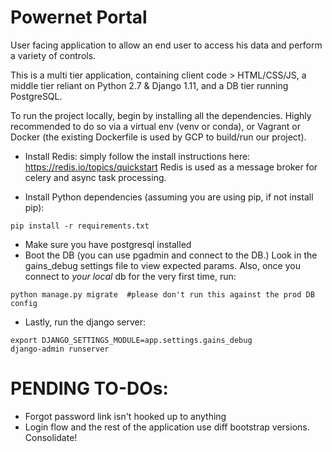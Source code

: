 # Powernet Portal

User facing application to allow an end user to access his data and perform a variety of controls.

This is a multi tier application, containing client code > HTML/CSS/JS, a middle tier reliant on Python 2.7 & Django 1.11, and a DB tier running PostgreSQL.

To run the project locally, begin by installing all the dependencies. 
Highly recommended to do so via a virtual env (venv or conda), or Vagrant or Docker (the existing Dockerfile is used by GCP to build/run our project).

- Install Redis: simply follow the install instructions here: https://redis.io/topics/quickstart
Redis is used as a message broker for celery and async task processing.

- Install Python dependencies (assuming you are using pip, if not install pip):
```
pip install -r requirements.txt
```

- Make sure you have postgresql installed
- Boot the DB (you can use pgadmin and connect to the DB.) Look in the gains_debug settings file to view expected params. 
Also, once you connect to *your local* db for the very first time, run:
```
python manage.py migrate  #please don't run this against the prod DB config
```

- Lastly, run the django server:
```
export DJANGO_SETTINGS_MODULE=app.settings.gains_debug
django-admin runserver
```

# PENDING TO-DOs:
- Forgot password link isn't hooked up to anything
- Login flow and the rest of the application use diff bootstrap versions. Consolidate!



